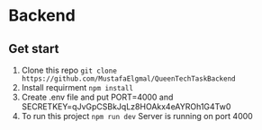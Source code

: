 # Backend

## Get start

1. Clone this repo
   `git clone https://github.com/MustafaElgmal/QueenTechTaskBackend`
2. Install requirment
   `npm install`
3. Create .env file and put PORT=4000 and SECRETKEY=qJvGpCSBkJqLz8HOAkx4eAYROh1G4Tw0
4. To run this project
   `npm run dev` Server is running on port 4000

